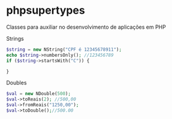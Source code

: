 # phpsupertypes

Classes para auxiliar no desenvolvimento de aplicações em PHP

Strings

```php
$string = new NString("CPF é 12345678911");
echo $string->numbersOnly(); //123456789
if ($string->startsWith("C")) {

}
```

Doubles
```php
$val = new NDouble(500);
$val->toReais(2); //500,00
$val->fromReais("1250,00");
$val->toDouble();//500.00
```
